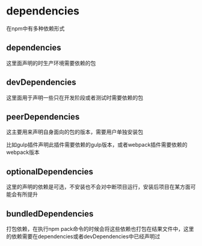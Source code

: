 # dependencies

在npm中有多种依赖形式

## dependencies
这里面声明的时生产环境需要依赖的包

## devDependencies
这里面用于声明一些只在开发阶段或者测试时需要依赖的包

## peerDependencies
这主要用来声明自身面向的包的版本，需要用户单独安装包

比如gulp插件声明此插件需要依赖的gulp版本，或者webpack插件需要依赖的webpack版本

## optionalDependencies
这里的声明的依赖是可选，不安装也不会对中断项目运行，安装后项目在某方面可能会有所提升

## bundledDependencies
打包依赖，在执行npm pack命令的时候会将这些依赖也打包在结果文件中，这里的依赖需要在dependencies或者devDependencies中已经声明过
